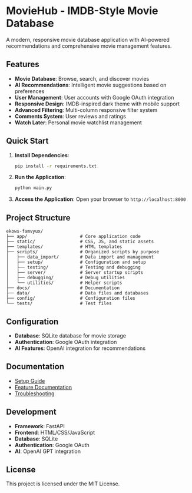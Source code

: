# MovieHub - IMDB-Style Movie Database

A modern, responsive movie database application with AI-powered recommendations and comprehensive movie management features.

## Features

- **Movie Database**: Browse, search, and discover movies
- **AI Recommendations**: Intelligent movie suggestions based on preferences
- **User Management**: User accounts with Google OAuth integration
- **Responsive Design**: IMDB-inspired dark theme with mobile support
- **Advanced Filtering**: Multi-column responsive filter system
- **Comments System**: User reviews and ratings
- **Watch Later**: Personal movie watchlist management

## Quick Start

1. **Install Dependencies**:
   ```bash
   pip install -r requirements.txt
   ```

2. **Run the Application**:
   ```bash
   python main.py
   ```

3. **Access the Application**:
   Open your browser to `http://localhost:8000`

## Project Structure

```
ekows-famvyux/
├── app/                    # Core application code
├── static/                 # CSS, JS, and static assets
├── templates/              # HTML templates
├── scripts/                # Organized scripts by purpose
│   ├── data_import/        # Data import and management
│   ├── setup/              # Configuration and setup
│   ├── testing/            # Testing and debugging
│   ├── server/             # Server startup scripts
│   ├── debugging/          # Debug utilities
│   └── utilities/          # Helper scripts
├── docs/                   # Documentation
├── data/                   # Data files and databases
├── config/                 # Configuration files
└── tests/                  # Test files
```

## Configuration

- **Database**: SQLite database for movie storage
- **Authentication**: Google OAuth integration
- **AI Features**: OpenAI integration for recommendations

## Documentation

- [Setup Guide](docs/setup/)
- [Feature Documentation](docs/features/)
- [Troubleshooting](docs/troubleshooting/)

## Development

- **Framework**: FastAPI
- **Frontend**: HTML/CSS/JavaScript
- **Database**: SQLite
- **Authentication**: Google OAuth
- **AI**: OpenAI GPT integration

## License

This project is licensed under the MIT License.

